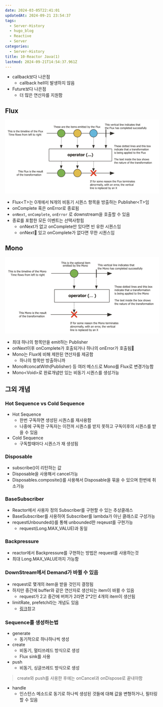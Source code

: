 ```yaml
---
date: 2024-03-05T22:41:01
updatedAt: 2024-09-21 23:54:37
tags:
  - Server-History
  - hugo_blog
  - Reactive
  - Server
categories:
  - Server-History
title: 10-Reactor Java(1)
lastmod: 2024-09-21T14:54:37.961Z
---
```

* callback보다 나은점
  * callback hell이 발생하지 않음
* Future보다 나은점
  * 더 많은 연산자를 지원함

## Flux

![Pasted image 20231208223306](/image/real-resource-image/Pasted%20image%2020231208223306.png)

* Flux\<T>는 0개에서 N개의 비동기 시퀀스 항목을 방출하는 Publisher\<T>임
* onComplete 혹은 onError로 종료됨
* `onNext`, `onComplete`, `onError` 로 downstream을 호출할 수 있음
* 종료를 포함한 모든 이벤트는 선택사항힘
  * onNext가 없고 onComplete만 있다면 빈 유한 시퀀스임
  * onNext 있고 onComplete가 없다면 무한 시퀀스임

## Mono

![Pasted image 20231208224210](/image/real-resource-image/Pasted%20image%2020231208224210.png)

* 최대 하나의 항목만을 emit하는 Publisher
* onNext이후 onComplete가 호출되거나 하나의 onError가 호출됨
* Mono는 Flux에 비해 제한된 연산자를 제공함
  * 하나의 항목만 방출하니까
* Mono#concatWith(Publisher) 등 여러 메스드로 Mono를 Flux로 변경가능함
* Mono\<Void>로 완료개념만 있는 비동기 시퀀스를 생성가능

## 그외 개념

### Hot Sequence vs Cold Sequence

* Hot Sequence
  * 한번 구독하면 생성된 시퀀스를 재사용함
  * 나중에 구독한 구독자는 이전꺼 시퀀스를 받지 못하고 구독이후의 시퀀스를 받을 수 있음
* Cold Sequence
  * 구독할때마다 시퀀스가 재 생성됨

### Disposable

* subscribe()이 리턴하는 값
* Disposable을 사용해서 cancel가능
* Disposables.composite()를 사용해서 Disposable을 묶을 수 있으며 한번에 취소가능

### BaseSubscriber

* Reactor에서 사용자 정의 Subscriber를 구현할 수 있는 추상클래스
* BaseSubscriber를 사용하여 Subscriber를 lambda가 아닌 클래스로 구성가능
* requestUnbounded()를 통해 unbounded한 reqeust를 구현가능
  * request(Long.MAX\_VALUE)과 동일

### Backpressure

* reactor에서 Backpressure를 구현하는 방법은 request를 사용하는것
* 최대 Long.MAX\_VALUE까지 가능함

### DownStream에서 Demand가 바뀔 수 있음

* request로 몇개의 item을 받을 것인지 결정됨
* 하지만 중간에 buffer와 같은 연산자로 생산되는 item이 바뀔 수 있음
  * request가 2고 중간에 버퍼가 2라면 2\*2인 4개의 item이 생산됨
* limitRate, prefetch라는 개념도 있음
  * [링크](https://projectreactor.io/docs/core/release/reference/#_operators_that_change_the_demand_from_downstream)참고

### Sequence를 생성하는법

* generate
  * 동기적으로 하나하나씩 생성
* create
  * 비동기, 멀티쓰레드 방식으로 생성
  * Flux sink를 사용
* push
  * 비동기, 싱글쓰레드 방식으로 생성

> create와 push를 사용한 후에는 onCancel과 onDispose로 끝내야함

* handle
  * 인스턴스 메소드로 동기로 하나씩 생성된 것들에 대해 값을 변형하거나, 필터링할 수 있음
